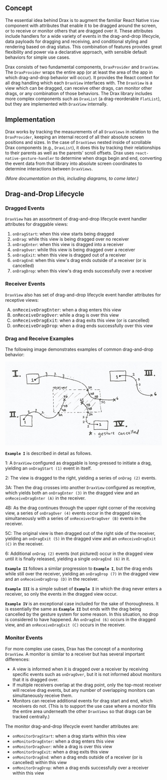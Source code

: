 ## Concept

The essential idea behind Drax is to augment the familiar React Native `View` component with attributes that enable it to be dragged around the screen, or to receive or monitor others that are dragged over it. These attributes include handlers for a wide variety of events in the drag-and-drop lifecycle, data payloads for dragging and receiving, and conditional styling and rendering based on drag status. This combination of features provides great flexibility and power via a declarative approach, with sensible default behaviors for simple use cases.

Drax consists of two fundamental components, `DraxProvider` and `DraxView`. The `DraxProvider` wraps the entire app (or at least the area of the app in which drag-and-drop behavior will occur). It provides the React context for all drag handling which each `DraxView` interfaces with. The `DraxView` is a view which can be dragged, can receive other drags, can monitor other drags, or any combination of those behaviors. The Drax library includes more complex components such as `DraxList` (a drag-reorderable `FlatList`), but they are implemented with `DraxView` internally.

## Implementation

Drax works by tracking the measurements of all `DraxViews` in relation to the `DraxProvider`, keeping an internal record of all their absolute screen positions and sizes. In the case of `DraxViews` nested inside of scrollable Drax components (e.g., `DraxList`), it does this by tracking their relationships to their parents as well as the parents' scroll offsets. Drax uses `react-native-gesture-handler` to determine when drags begin and end, converting the event data from that library into absolute screen coordinates to determine interactions between `DraxViews`.

*(More documentation on this, including diagrams, to come later.)*

## Drag-and-Drop Lifecycle

### Dragged Events

`DraxView` has an assortment of drag-and-drop lifecycle event handler attributes for draggable views:

1. `onDragStart`: when this view starts being dragged
2. `onDrag`: while this view is being dragged over no receiver
3. `onDragEnter`: when this view is dragged into a receiver
4. `onDragOver`: while this view is being dragged over a receiver
5. `onDragExit`: when this view is dragged out of a receiver
6. `onDragEnd`: when this view's drag ends outside of a receiver (or is cancelled)
7. `onDragDrop`: when this view's drag ends successfully over a receiver

### Receiver Events

`DraxView` also has set of drag-and-drop lifecycle event handler attributes for receptive views:

<ol type="A">
  <li><tt>onReceiveDragEnter</tt>: when a drag enters this view</li>
  <li><tt>onReceiveDragOver</tt>: while a drag is over this view</li>
  <li><tt>onReceiveDragExit</tt>: when a drag exits this view (or is cancelled)</li>
  <li><tt>onReceiveDragDrop</tt>: when a drag ends successfully over this view</li>
</ol>

### Drag and Receive Examples

The following image demonstrates examples of common drag-and-drop behavior:

![Drag-and-drop event examples](images/drag-drop-events.jpg)

**`Example I`** is described in detail as follows.

1: A `DraxView` configured as draggable is long-pressed to initiate a drag, yielding an `onDragStart (1)` event in itself.

2: The view is dragged to the right, yielding a series of `onDrag (2)` events.

3A: Then the drag crosses into another `DraxView` configured as receptive, which yields both an `onDragEnter (3)` in the dragged view and an `onReceiveDragEnter (A)` in the receiver.

4B: As the drag continues through the upper right corner of the receiving view, a series of `onDragOver (4)` events occur in the dragged view, simultaneously with a series of `onReceiverDragOver (B)` events in the receiver.

5C: The original view is then dragged out of the right side of the receiver, yielding an `onDragExit (5)` in the dragged view and an `onReceiveDragExit (C)` in the receiver.

6: Additional `onDrag (2)` events (not pictured) occur in the dragged view until it is finally released, yielding a single `onDragEnd (6)` in it.

**`Example II`** follows a similar progression to **`Example I`**, but the drag ends while still over the receiver, yielding an `onDragDrop (7)` in the dragged view and an `onReceiveDragDrop (D)` in the receiver.

**`Example III`** is a simple subset of **`Example I`** in which the drag never enters a receiver, so only the events in the dragged view occur.

**`Example IV`** is an exceptional case included for the sake of thoroughness. It is essentially the same as **`Example II`** but ends with the drag being cancelled by the gesture system for some reason. In this situation, no drop is considered to have happened. An `onDragEnd (6)` occurs in the dragged view, and an `onReceiveDragExit (C)` occurs in the receiver.

### Monitor Events

For more complex use cases, Drax has the concept of a monitoring `DraxView`. A monitor is similar to a receiver but has several important differences:

* A view is informed when it is dragged over a receiver by receiving specific events such as `onDragOver`, but it is not informed about monitors that it is dragged over.
* If multiple receivers overlap at the drag point, only the top-most receiver will receive drag events, but any number of overlapping monitors can simultaneously receive them.
* Monitors can receive additional events for drag start and end, which receivers do not. (This is to support the use case where a monitor fills the entire area underneath the other `DraxViews` so that drags can be tracked centrally.)

The monitor drag-and-drop lifecycle event handler attributes are:

* `onMonitorDragStart`: when a drag starts within this view
* `onMonitorDragEnter`: when a drag enters this view
* `onMonitorDragOver`: while a drag is over this view
* `onMonitorDragExit`: when a drag exits this view
* `onMonitorDragEnd`: when a drag ends outside of a receiver (or is cancelled) within this view
* `onMonitorDragDrop`: when a drag ends successfully over a receiver within this view
